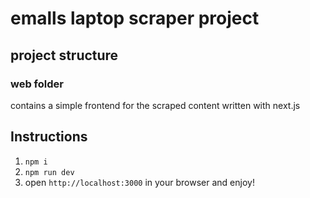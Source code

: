 # emalls laptop scraper project

## project structure

### web folder

contains a simple frontend for the scraped content written with next.js

## Instructions

1. `npm i`
2. `npm run dev`
3. open `http://localhost:3000` in your browser and enjoy!
